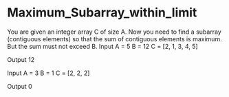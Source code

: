 # Maximum_Subarray_within_limit
You are given an integer array C of size A. Now you need to find a subarray (contiguous elements) so that the sum of contiguous elements is maximum. But the sum must not exceed B.
Input
A = 5
B = 12
C = [2, 1, 3, 4, 5]

Output
12

Input
A = 3
B = 1
C = [2, 2, 2]

Output
0

